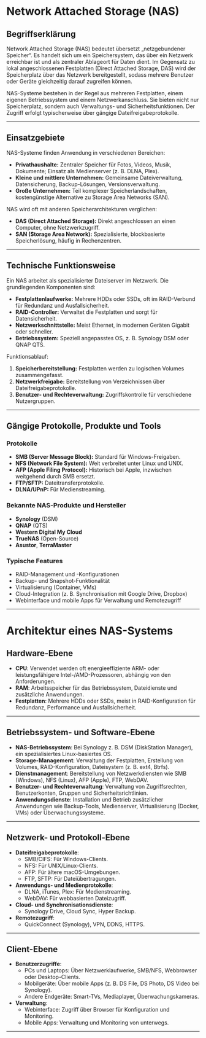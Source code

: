 # Network Attached Storage (NAS)

## Begriffserklärung

Network Attached Storage (NAS) bedeutet übersetzt „netzgebundener Speicher“. Es handelt sich um ein Speichersystem, das über ein Netzwerk erreichbar ist und als zentraler Ablageort für Daten dient. Im Gegensatz zu lokal angeschlossenen Festplatten (Direct Attached Storage, DAS) wird der Speicherplatz über das Netzwerk bereitgestellt, sodass mehrere Benutzer oder Geräte gleichzeitig darauf zugreifen können.

NAS-Systeme bestehen in der Regel aus mehreren Festplatten, einem eigenen Betriebssystem und einem Netzwerkanschluss. Sie bieten nicht nur Speicherplatz, sondern auch Verwaltungs- und Sicherheitsfunktionen. Der Zugriff erfolgt typischerweise über gängige Dateifreigabeprotokolle.

---

## Einsatzgebiete

NAS-Systeme finden Anwendung in verschiedenen Bereichen:

- **Privathaushalte:** Zentraler Speicher für Fotos, Videos, Musik, Dokumente; Einsatz als Medienserver (z. B. DLNA, Plex).
- **Kleine und mittlere Unternehmen:** Gemeinsame Dateiverwaltung, Datensicherung, Backup-Lösungen, Versionsverwaltung.
- **Große Unternehmen:** Teil komplexer Speicherlandschaften, kostengünstige Alternative zu Storage Area Networks (SAN).

NAS wird oft mit anderen Speicherarchitekturen verglichen:
- **DAS (Direct Attached Storage):** Direkt angeschlossen an einen Computer, ohne Netzwerkzugriff.
- **SAN (Storage Area Network):** Spezialisierte, blockbasierte Speicherlösung, häufig in Rechenzentren.

---

## Technische Funktionsweise

Ein NAS arbeitet als spezialisierter Dateiserver im Netzwerk. Die grundlegenden Komponenten sind:

- **Festplattenlaufwerke:** Mehrere HDDs oder SSDs, oft im RAID-Verbund für Redundanz und Ausfallsicherheit.
- **RAID-Controller:** Verwaltet die Festplatten und sorgt für Datensicherheit.
- **Netzwerkschnittstelle:** Meist Ethernet, in modernen Geräten Gigabit oder schneller.
- **Betriebssystem:** Speziell angepasstes OS, z. B. Synology DSM oder QNAP QTS.

Funktionsablauf:
1. **Speicherbereitstellung:** Festplatten werden zu logischen Volumes zusammengefasst.
2. **Netzwerkfreigabe:** Bereitstellung von Verzeichnissen über Dateifreigabeprotokolle.
3. **Benutzer- und Rechteverwaltung:** Zugriffskontrolle für verschiedene Nutzergruppen.

---

## Gängige Protokolle, Produkte und Tools

### Protokolle

- **SMB (Server Message Block):** Standard für Windows-Freigaben.
- **NFS (Network File System):** Weit verbreitet unter Linux und UNIX.
- **AFP (Apple Filing Protocol):** Historisch bei Apple, inzwischen weitgehend durch SMB ersetzt.
- **FTP/SFTP:** Dateitransferprotokolle.
- **DLNA/UPnP:** Für Medienstreaming.

### Bekannte NAS-Produkte und Hersteller

- **Synology** (DSM)
- **QNAP** (QTS)
- **Western Digital My Cloud**
- **TrueNAS** (Open-Source)
- **Asustor**, **TerraMaster**

### Typische Features

- RAID-Management und -Konfigurationen
- Backup- und Snapshot-Funktionalität
- Virtualisierung (Container, VMs)
- Cloud-Integration (z. B. Synchronisation mit Google Drive, Dropbox)
- Webinterface und mobile Apps für Verwaltung und Remotezugriff

---

# Architektur eines NAS-Systems

##  Hardware-Ebene

- **CPU**: Verwendet werden oft energieeffiziente ARM- oder leistungsfähigere Intel-/AMD-Prozessoren, abhängig von den Anforderungen.
- **RAM**: Arbeitsspeicher für das Betriebssystem, Dateidienste und zusätzliche Anwendungen.
- **Festplatten**: Mehrere HDDs oder SSDs, meist in RAID-Konfiguration für Redundanz, Performance und Ausfallsicherheit.


---

##  Betriebssystem- und Software-Ebene

- **NAS-Betriebssystem**: Bei Synology z. B. DSM (DiskStation Manager), ein spezialisiertes Linux-basiertes OS.
- **Storage-Management**: Verwaltung der Festplatten, Erstellung von Volumes, RAID-Konfiguration, Dateisystem (z. B. ext4, Btrfs).
- **Dienstmanagement**: Bereitstellung von Netzwerkdiensten wie SMB (Windows), NFS (Linux), AFP (Apple), FTP, WebDAV.
- **Benutzer- und Rechteverwaltung**: Verwaltung von Zugriffsrechten, Benutzerkonten, Gruppen und Sicherheitsrichtlinien.
- **Anwendungsdienste**: Installation und Betrieb zusätzlicher Anwendungen wie Backup-Tools, Medienserver, Virtualisierung (Docker, VMs) oder Überwachungssysteme.

---

##  Netzwerk- und Protokoll-Ebene

- **Dateifreigabeprotokolle**:
  - SMB/CIFS: Für Windows-Clients.
  - NFS: Für UNIX/Linux-Clients.
  - AFP: Für ältere macOS-Umgebungen.
  - FTP, SFTP: Für Dateiübertragungen.
- **Anwendungs- und Medienprotokolle**:
  - DLNA, iTunes, Plex: Für Medienstreaming.
  - WebDAV: Für webbasierten Dateizugriff.
- **Cloud- und Synchronisationsdienste**:
  - Synology Drive, Cloud Sync, Hyper Backup.
- **Remotezugriff**:
  - QuickConnect (Synology), VPN, DDNS, HTTPS.

---

## Client-Ebene

- **Benutzerzugriffe**:
  - PCs und Laptops: Über Netzwerklaufwerke, SMB/NFS, Webbrowser oder Desktop-Clients.
  - Mobilgeräte: Über mobile Apps (z. B. DS File, DS Photo, DS Video bei Synology).
  - Andere Endgeräte: Smart-TVs, Mediaplayer, Überwachungskameras.
- **Verwaltung**:
  - Webinterface: Zugriff über Browser für Konfiguration und Monitoring.
  - Mobile Apps: Verwaltung und Monitoring von unterwegs.

---



